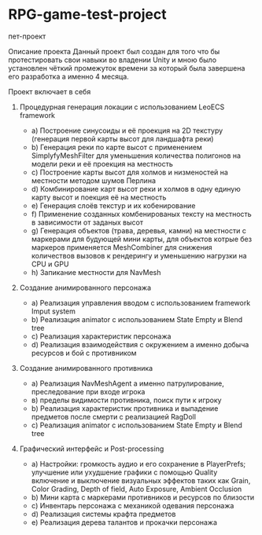 # RPG-game-test-project
 пет-проект

Описание проекта
Данный проект был создан для того что бы протестировать свои навыки во владении Unity и мною было установлен чёткий промежуток времени за который была завершена его разработка а именно 4 месяца.

Проект включает в себя

1) Процедурная генерация локации с использованием LeoECS framework
    - а) Построение синусоиды и её проекция на 2D текстуру (генерация первой карты высот для
ландшафта реки)
    - b) Генерация реки по карте высот с применением SimplyfyMeshFilter для уменьшения
количества полигонов на модели реки и её проекция на местность
    - c) Построение карты высот для холмов и низменостей на местности методом шумов
Перлина
    - d) Комбинирование карт высот реки и холмов в одну единую карту высот и поекция её на
местность
    - e) Генерация слоёв текстур и их кобенирование
    - f) Применение созданных комбенированых тексту на местность в зависимости от заданых
высот
    - g) Генерация объектов (трава, деревья, камни) на местности с маркерами для будующей
мини карты,
для объектов котрые без маркеров применяется MeshCombiner для снижения количествов
вызовов к рендерингу и уменьшению нагрузки на CPU и GPU
    - h) Запикание местности для NavMesh

2) Создание анимированного персонажа
    - a) Реализация управления вводом с использованием framework Imput system
    - b) Реализация animator с использованием State Empty и Blend tree
    - c) Реализация характеристик персонажа
    - d) Реализация взаимодействия с окружением а именно добыча ресурсов и бой с
противником

3) Создание анимированного противника
    - a) Реализация NavMeshAgent а именно патрулирование, преследование при входе игрока
    - в) пределы видимости противника, поиск пути к игроку
    - b) Реализация характеристик противника и выпадение предметов после смерти с
реализацией RagDoll
    - c) Реализация animator с использованием State Empty и Blend tree
    
4) Графический интерфейс и Post-processing
    - a) Настройки:
 громкость аудио и его сохранение в PlayerPrefs;
 улучшение или ухудшение графики с помощью Quality
 включение и выключение визуальных эффектов таких как Grain, Color Grading, Depth of
field, Auto Exposure, Ambient Occlusion
    - b) Мини карта с маркерами противников и ресурсов по близости
    - c) Инвентарь персонажа с механикой одевания персонажа
    - d) Реализация системы крафта предметов
    - e) Реализация дерева талантов и прокачки персонажа